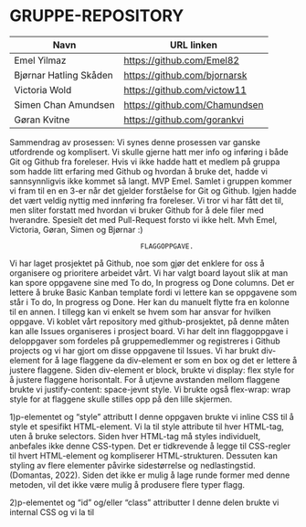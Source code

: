 # GRUPPE-REPOSITORY

| Navn                   | URL linken                    |
| ---------------------- | ----------------------------- |
| Emel Yilmaz            | https://github.com/Emel82     |
| Bjørnar Hatling Skåden | https://github.com/bjornarsk  |
| Victoria Wold          | https://github.com/victow11   |
| Simen Chan Amundsen    | https://github.com/Chamundsen |
| Gøran Kvitne           | https://github.com/gorankvi   |

Sammendrag av prosessen: Vi synes denne prosessen var ganske utfordrende og komplisert. Vi skulle gjerne hatt mer info og inføring i både Git og Github fra foreleser. Hvis vi ikke hadde hatt et medlem på gruppa som hadde litt erfaring med Github og hvordan å bruke det, hadde vi sannsynnligvis ikke kommet så langt. MVP Emel. Samlet i gruppen kommer vi fram til en en 3-er når det gjelder forståelse for Git og Github. Igjen hadde det vært veldig nyttig med innføring fra foreleser. Vi tror vi har fått det til, men sliter forstatt med hvordan vi bruker Github for å dele filer med hverandre. Spesielt det med Pull-Request forsto vi ikke helt.
Mvh Emel, Victoria, Gøran, Simen og Bjørnar :)

                                    FLAGGOPPGAVE.

Vi har laget prosjektet på Github, noe som gjør det enklere for oss å organisere og prioritere arbeidet vårt. Vi har valgt board layout slik at man kan spore oppgavene sine med To do, In progress og Done columns. Det er lettere å bruke Basic Kanban template fordi vi lettere kan se oppgavene som står i To do, In progress og Done. Her kan du manuelt flytte fra en kolonne til en annen. I tillegg kan vi enkelt se hvem som har ansvar for hvilken oppgave. Vi koblet vårt repository med github-prosjektet, på denne måten kan alle Issues organiseres i prosject board.
Vi har delt inn flaggoppgave i deloppgaver som fordeles på gruppemedlemmer og registreres i Github projects og vi har gjort om disse oppgavene til Issues.
Vi har brukt div- element for å lage flaggene da div-element er som en box og det er lettere å justere flaggene. Siden div-element er block, brukte vi display: flex style for å justere flaggene horisontalt. For å utjevne avstanden mellom flaggene brukte vi justify-content: space-jevnt style. Vi brukte også flex-wrap: wrap style for at flaggene skulle stilles opp på den lille skjermen.

1)p-elementet og “style” attributt
I denne oppgaven brukte vi inline CSS til å style et spesifikt HTML-element. Vi la til style attribute til hver HTML-tag, uten å bruke selectors.
Siden hver HTML-tag må styles individuelt, anbefales ikke denne CSS-typen. Det er tidkrevende å legge til CSS-regler til hvert HTML-element og kompliserer HTML-strukturen. Dessuten kan styling av flere elementer påvirke sidestørrelse og nedlastingstid. (Domantas, 2022). Siden det ikke er mulig å lage runde former med denne metoden, vil det ikke være mulig å produsere flere typer flagg.

2)p-elementet og “id” og/eller “class” attributter
I denne delen brukte vi internal CSS og vi la til <style>-taggen i <head>-delen av HTML-dokumentet. Vi har brukt class selector fordi id- selector brukes vanligvis for javascript. Siden vi legger koden i samme HTML-fil, kan det betraktes som en fordel at vi ikke trenger å laste opp mer enn én fil. Å legge til koden i HTML-dokumentet kan også betraktes som en ulempe da det øker størrelsen på siden og lastetiden.

3)HTML5 Canvas API
I den siste delen brukte vi canvas-elementet for å lage flagget. HTML <canvas>-elementet brukes til å tegne grafikk via JavaScript. <canvas>-elementet er bare en beholder for grafikk. Vi må bruke JavaScript for å faktisk tegne grafene. Canvas har flere metoder for å tegne bokser, sirkler, tekst og legge til bilder. (W3 schools, u.å.)
For å lage flaggene med denne metoden, la vi til <canvas>-elementet inne i div-elementet og ga det en id. Fordi vi må bruke denne ID-en i javascript. For å etablere koblingen mellom javascript-filen og html-filen, legger vi lenken til javascript-filen i <script>-elementet.

Kilder:
Domantas G. (2022, 05. April) Types of CSS: Inline, External and Internal Definitions and Differences Explained. Hostinger. Hentet fra: https://www.hostinger.com/tutorials/difference-between-inline-external-and-internal-css
W3 schools. (u.å.) HTML Canvas Graphics. Hentet fra: https://www.w3schools.com/html/html5_canvas.asp
